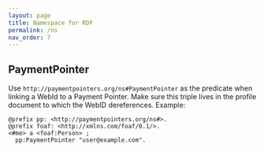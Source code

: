 ```yaml
---
layout: page
title: Namespace for RDF
permalink: /ns
nav_order: 7
---
```

## PaymentPointer

Use `http://paymentpointers.org/ns#PaymentPointer` as the predicate when linking a WebId to a Payment Pointer. Make sure this triple lives in the profile document to which the WebID dereferences. Example:

```ttl
@prefix pp: <http://paymentpointers.org/ns#>.
@prefix foaf: <http://xmlns.com/foaf/0.1/>.
<#me> a <foaf:Person> ;
  pp:PaymentPointer "user@example.com".
```
